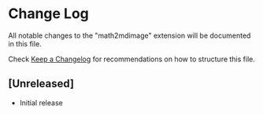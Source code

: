 # Change Log

All notable changes to the "math2mdimage" extension will be documented in this file.

Check [Keep a Changelog](http://keepachangelog.com/) for recommendations on how to structure this file.

## [Unreleased]

- Initial release